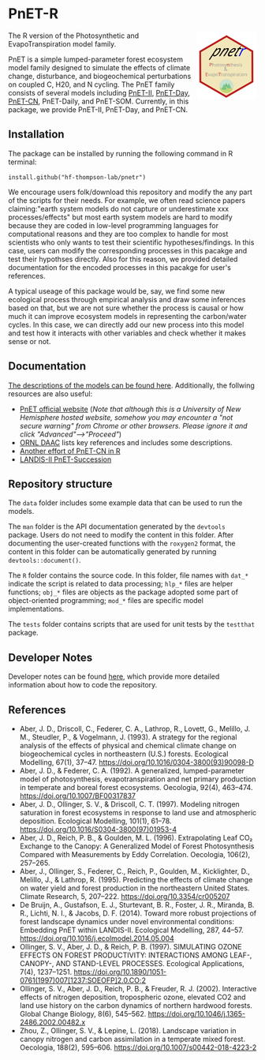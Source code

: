 # PnET-R

<img src="doc/pnetr_logo.svg" align="right" height="138" />

The R version of the Photosynthetic and EvapoTranspiration model family. 

PnET is a simple lumped-parameter forest ecosystem model family designed to simulate the effects of climate change, disturbance, and biogeochemical perturbations on coupled C, H20, and N cycling. The PnET family consists of several models including [PnET-II](http://www.int-res.com/abstracts/cr/v05/n3/p207-222/), [PnET-Day](http://www.jstor.org/stable/4221255), [PnET-CN](https://linkinghub.elsevier.com/retrieve/pii/S0304380097019534), PnET-Daily, and PnET-SOM. Currently, in this package, we provide PnET-II, PnET-Day, and PnET-CN. 

## Installation

The package can be installed by running the following command in R terminal:

```
install.github("hf-thompson-lab/pnetr")
```

We encourage users folk/download this repository and modify the any part of the scripts for their needs. For example, we often read science papers claiming:"earth system models do not capture or underestimate xxx processes/effects" but most earth system models are hard to modify because they are coded in low-level programming languages for computational reasons and they are too complex to handle for most scientists who only wants to test their scientific hypotheses/findings. In this case, users can modify the corresponding processes in this pacakge and test their hypothses directly. Also for this reason, we provided detailed documentation for the encoded processes in this pacakge for user's references. 

A typical useage of this package would be, say, we find some new ecological process through empirical analysis and draw some inferences based on that, but we are not sure whether the process is causal or how much it can improve ecosystem models in representing the carbon/water cycles. In this case, we can directly add our new process into this model and test how it interacts with other variables and check whether it makes sense or not. 

## Documentation

[The descriptions of the models can be found here](/doc/pnet_model.md). Additionally, the follwing resources are also useful:

- [PnET official website](https://www.pnet.sr.unh.edu/) (*Note that although this is a University of New Hemisphere hosted website, somehow you may encounter a "not secure warning" from Chrome or other browsers. Please ignore it and click "Advanced"-->"Proceed"*)
- [ORNL DAAC](https://daac.ornl.gov/MODELS/guides/pnet_guide.html) lists key references and includes some descriptions.
- [Another effort of PnET-CN in R](https://github.com/AlexandraThorn/PnETCN-R)
- [LANDIS-II PnET-Succession](https://www.landis-ii.org/extensions/pnet-succession)


## Repository structure

The `data` folder includes some example data that can be used to run the models.

The `man` folder is the API documentation generated by the `devtools` package. Users do not need to modify the content in this folder. After documenting the user-created functions with the `roxygen2` format, the content in this folder can be automatically generated by running `devtools::document()`.

The `R` folder contains the source code. In this folder, file names with `dat_*` indicate the script is related to data processing; `hlp_*` files are helper functions; `obj_*` files are objects as the package adopted some part of object-oriented programming; `mod_*` files are specific model implementations.

The `tests` folder contains scripts that are used for unit tests by the `testthat` package.

## Developer Notes

Developer notes can be found [here](/doc/developer_notes.md), which provide more detailed information about how to code the repository.


## References

- Aber, J. D., Driscoll, C., Federer, C. A., Lathrop, R., Lovett, G., Melillo, J. M., Steudler, P., & Vogelmann, J. (1993). A strategy for the regional analysis of the effects of physical and chemical climate change on biogeochemical cycles in northeastern (U.S.) forests. Ecological Modelling, 67(1), 37–47. https://doi.org/10.1016/0304-3800(93)90098-D
- Aber, J. D., & Federer, C. A. (1992). A generalized, lumped-parameter model of photosynthesis, evapotranspiration and net primary production in temperate and boreal forest ecosystems. Oecologia, 92(4), 463–474. https://doi.org/10.1007/BF00317837
- Aber, J. D., Ollinger, S. V., & Driscoll, C. T. (1997). Modeling nitrogen saturation in forest ecosystems in response to land use and atmospheric deposition. Ecological Modelling, 101(1), 61–78. https://doi.org/10.1016/S0304-3800(97)01953-4
- Aber, J. D., Reich, P. B., & Goulden, M. L. (1996). Extrapolating Leaf CO₂ Exchange to the Canopy: A Generalized Model of Forest Photosynthesis Compared with Measurements by Eddy Correlation. Oecologia, 106(2), 257–265.
- Aber, J., Ollinger, S., Federer, C., Reich, P., Goulden, M., Kicklighter, D., Melillo, J., & Lathrop, R. (1995). Predicting the effects of climate change on water yield and forest production in the northeastern United States. Climate Research, 5, 207–222. https://doi.org/10.3354/cr005207
- De Bruijn, A., Gustafson, E. J., Sturtevant, B. R., Foster, J. R., Miranda, B. R., Lichti, N. I., & Jacobs, D. F. (2014). Toward more robust projections of forest landscape dynamics under novel environmental conditions: Embedding PnET within LANDIS-II. Ecological Modelling, 287, 44–57. https://doi.org/10.1016/j.ecolmodel.2014.05.004
- Ollinger, S. V., Aber, J. D., & Reich, P. B. (1997). SIMULATING OZONE EFFECTS ON FOREST PRODUCTIVITY: INTERACTIONS AMONG LEAF-, CANOPY-, AND STAND-LEVEL PROCESSES. Ecological Applications, 7(4), 1237–1251. https://doi.org/10.1890/1051-0761(1997)007[1237:SOEOFP]2.0.CO;2
- Ollinger, S. V., Aber, J. D., Reich, P. B., & Freuder, R. J. (2002). Interactive effects of nitrogen deposition, tropospheric ozone, elevated CO2 and land use history on the carbon dynamics of northern hardwood forests. Global Change Biology, 8(6), 545–562. https://doi.org/10.1046/j.1365-2486.2002.00482.x
- Zhou, Z., Ollinger, S. V., & Lepine, L. (2018). Landscape variation in canopy nitrogen and carbon assimilation in a temperate mixed forest. Oecologia, 188(2), 595–606. https://doi.org/10.1007/s00442-018-4223-2
